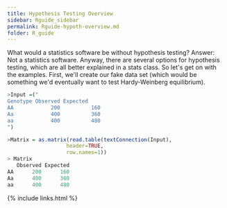 ```yaml
---
title: Hypothesis Testing Overview
sidebar: Rguide_sidebar
permalink: Rguide-hypoth-overview.md
folder: R_guide
---
```


<link rel="stylesheet" href="css/theme-pink.css">

What would a statistics software be without hypothesis testing?
Answer: Not a statistics software.
Anyway, there are several options for hypothesis testing,
which are all better explained in a stats class.
So let's get on with the examples.
First, we'll create our fake data set (which would be something we'd eventually
want to test Hardy-Weinberg equilibrium).

```R
>Input =("
Genotype Observed Expected
AA            200          160
Aa            400          360
aa            400          480
")

>Matrix = as.matrix(read.table(textConnection(Input),
                   header=TRUE,
                   row.names=1))
> Matrix
   Observed Expected
AA      200      160
Aa      400      360
aa      400      480
```

{% include links.html %}
